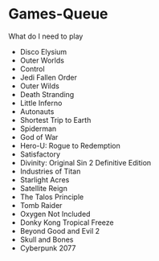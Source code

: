 # Games-Queue
What do I need to play

* Disco Elysium
* Outer Worlds
* Control
* Jedi Fallen Order
* Outer Wilds
* Death Stranding
* Little Inferno
* Autonauts
* Shortest Trip to Earth
* Spiderman
* God of War
* Hero-U: Rogue to Redemption
* Satisfactory
* Divinity: Original Sin 2 Definitive Edition
* Industries of Titan
* Starlight Acres
* Satellite Reign
* The Talos Principle
* Tomb Raider
* Oxygen Not Included
* Donky Kong Tropical Freeze
* Beyond Good and Evil 2
* Skull and Bones
* Cyberpunk 2077
